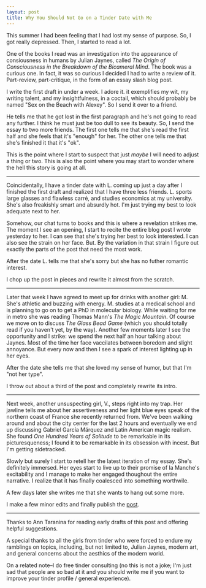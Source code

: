 ```yaml
---
layout: post
title: Why You Should Not Go on a Tinder Date with Me
---
```


This summer I had been feeling that I had lost my sense of purpose. So, I got really depressed. Then, I started to read a lot.

One of the books I read was an investigation into the appearance of consiousness in humans by Julian Jaynes, called *The Origin of Consciousness in the Breakdown of the Bicameral Mind*. The book was a curious one. In fact, it was so curious I decided I had to write a review of it. Part-review, part-critique, in the form of an essay slash blog post.

I write the first draft in under a week. I adore it. it exemplifies my wit, my writing talent, and my insightfulness, in a coctail, which should probably be named "Sex on the Beach with Alexey". So I send it over to a friend.

He tells me that he got lost in the first paragraph and he's not going to read any further. I think he must just be too dull to see its beauty. So, I send the essay to two more friends. The first one tells me that she's read the first half and she feels that it's "enough" for her. The other one tells me that she's finished it that it's "ok".

This is the point where I start to suspect that just *maybe* I will need to adjust a thing or two. This is also the point where you may start to wonder where the hell this story is going at all.

***

Coincidentally, I have a tinder date with L. coming up just a day after I finished the first draft and realized that I have three less friends. L. sports large glasses and flawless carré, and studies economics at my university. She's also freakishly smart and absurdly hot. I'm just trying my best to look adequate next to her.

Somehow, our chat turns to books and this is where a revelation strikes me. The moment I see an opening, I start to recite the entire blog post I wrote yesterday to her. I can see that she's trying her best to look interested. I can also see the strain on her face. But. By the variation in that strain I figure out exactly the parts of the post that need the most work.

After the date L. tells me that she's sorry but she has no futher romantic interest.

I chop up the post in pieces and rewrite it almost from the scratch.

***

Later that week I have agreed to meet up for drinks with another girl: M. She's athletic and buzzing with energy. M. studies at a medical school and is planning to go on to get a PhD in molecular biology. While waiting for me in metro she was reading Thomas Mann's *The Magic Mountain*. Of course we move on to discuss *The Glass Bead Game* (which you should totally read if you haven't yet, by the way). Another few moments later I see the opportunity and I strike: we spend the next half an hour talking about Jaynes. Most of the time her face vaccilates between boredom and slight annoyance. But every now and then I see a spark of interest lighting up in her eyes.

After the date she tells me that she loved my sense of humor, but that I'm "not her type".

I throw out about a third of the post and completely rewrite its intro.

***

Next week, another unsuspecting girl, V., steps right into my trap. Her jawline tells me about her assertiveness and her light blue eyes speak of the northern coast of France she recently returned from. We've been walking around and about the city center for the last 2 hours and eventually we end up discussing Gabriel García Márquez and Latin American magic realism. She found *One Hundred Years of Solitude* to be remarkable in its picturesqueness; I found it to be remarkable in its obsession with incest. But I'm getting sidetracked.

Slowly but surely I start to retell her the latest iteration of my essay. She's definitely immersed. Her eyes start to live up to their promise of la Manche's excitability and I manage to make her engaged thoughout the entire narrative. I realize that it has finally coalesced into something worthwile.

A few days later she writes me that she wants to hang out some more.

I make a few minor edits and finally publish the [post](http://guzey.com/blog/jaynes).

---

Thanks to Ann Taranina for reading early drafts of this post and offering helpful suggestions.

A special thanks to all the girls from tinder who were forced to endure my ramblings on topics, including, but not limited to, Julian Jaynes, modern art, and general concerns about the aesthics of the modern world.

On a related note–I do free tinder consulting (no this is not a joke; I'm just sad that people are so bad at it and you should write me if you want to improve your tinder profile / general experience).